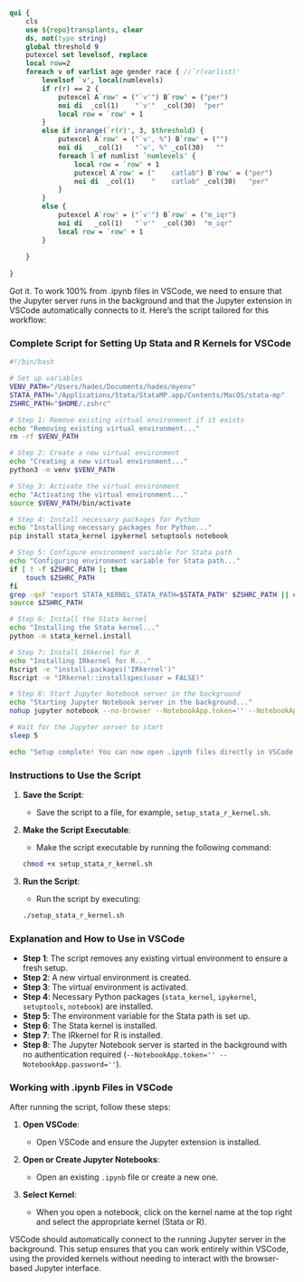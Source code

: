 

```stata
qui {
	cls
	use ${repo}transplants, clear
    ds, not(type string)  
	global threshold 9  
	putexcel set levelsof, replace 
	local row=2
    foreach v of varlist age gender race { //`r(varlist)'
	    levelsof `v', local(numlevels)
	    if r(r) == 2 {  
			putexcel A`row' = ("`v'") B`row' = ("per")
			noi di  _col(1)    "`v'"  _col(30)  "per"
			local row = `row' + 1
	    }
	    else if inrange(`r(r)', 3, $threshold) {  
			putexcel A`row' = ("`v', %") B`row' = ("")
			noi di   _col(1)   "`v', %" _col(30)   ""
			foreach l of numlist `numlevels' {
				local row = `row' + 1
                putexcel A`row' = ("    catlab") B`row' = ("per")
				noi di  _col(1)    "    catlab" _col(30)   "per"
			}	
	    }
	    else {  
			putexcel A`row' = ("`v'") B`row' = ("m_iqr")
			noi di   _col(1)   "`v'"  _col(30)  "m_iqr"
			local row = `row' + 1
	    }
		
    }
	
}


```

Got it. To work 100% from .ipynb files in VSCode, we need to ensure that the Jupyter server runs in the background and that the Jupyter extension in VSCode automatically connects to it. Here’s the script tailored for this workflow:

### Complete Script for Setting Up Stata and R Kernels for VSCode

```sh
#!/bin/bash

# Set up variables
VENV_PATH="/Users/hades/Documents/hades/myenv"
STATA_PATH="/Applications/Stata/StataMP.app/Contents/MacOS/stata-mp"
ZSHRC_PATH="$HOME/.zshrc"

# Step 1: Remove existing virtual environment if it exists
echo "Removing existing virtual environment..."
rm -rf $VENV_PATH

# Step 2: Create a new virtual environment
echo "Creating a new virtual environment..."
python3 -m venv $VENV_PATH

# Step 3: Activate the virtual environment
echo "Activating the virtual environment..."
source $VENV_PATH/bin/activate

# Step 4: Install necessary packages for Python
echo "Installing necessary packages for Python..."
pip install stata_kernel ipykernel setuptools notebook

# Step 5: Configure environment variable for Stata path
echo "Configuring environment variable for Stata path..."
if [ ! -f $ZSHRC_PATH ]; then
    touch $ZSHRC_PATH
fi
grep -qxF "export STATA_KERNEL_STATA_PATH=$STATA_PATH" $ZSHRC_PATH || echo "export STATA_KERNEL_STATA_PATH=$STATA_PATH" >> $ZSHRC_PATH
source $ZSHRC_PATH

# Step 6: Install the Stata kernel
echo "Installing the Stata kernel..."
python -m stata_kernel.install

# Step 7: Install IRkernel for R
echo "Installing IRkernel for R..."
Rscript -e "install.packages('IRkernel')"
Rscript -e "IRkernel::installspec(user = FALSE)"

# Step 8: Start Jupyter Notebook server in the background
echo "Starting Jupyter Notebook server in the background..."
nohup jupyter notebook --no-browser --NotebookApp.token='' --NotebookApp.password='' > jupyter.log 2>&1 &

# Wait for the Jupyter server to start
sleep 5

echo "Setup complete! You can now open .ipynb files directly in VSCode and use the Stata and R kernels."
```

### Instructions to Use the Script

1. **Save the Script**:
   - Save the script to a file, for example, `setup_stata_r_kernel.sh`.

2. **Make the Script Executable**:
   - Make the script executable by running the following command:

   ```sh
   chmod +x setup_stata_r_kernel.sh
   ```

3. **Run the Script**:
   - Run the script by executing:

   ```sh
   ./setup_stata_r_kernel.sh
   ```

### Explanation and How to Use in VSCode

- **Step 1**: The script removes any existing virtual environment to ensure a fresh setup.
- **Step 2**: A new virtual environment is created.
- **Step 3**: The virtual environment is activated.
- **Step 4**: Necessary Python packages (`stata_kernel`, `ipykernel`, `setuptools`, `notebook`) are installed.
- **Step 5**: The environment variable for the Stata path is set up.
- **Step 6**: The Stata kernel is installed.
- **Step 7**: The IRkernel for R is installed.
- **Step 8**: The Jupyter Notebook server is started in the background with no authentication required (`--NotebookApp.token='' --NotebookApp.password=''`).

### Working with .ipynb Files in VSCode

After running the script, follow these steps:

1. **Open VSCode**:
   - Open VSCode and ensure the Jupyter extension is installed.

2. **Open or Create Jupyter Notebooks**:
   - Open an existing `.ipynb` file or create a new one.

3. **Select Kernel**:
   - When you open a notebook, click on the kernel name at the top right and select the appropriate kernel (Stata or R).

VSCode should automatically connect to the running Jupyter server in the background. This setup ensures that you can work entirely within VSCode, using the provided kernels without needing to interact with the browser-based Jupyter interface.